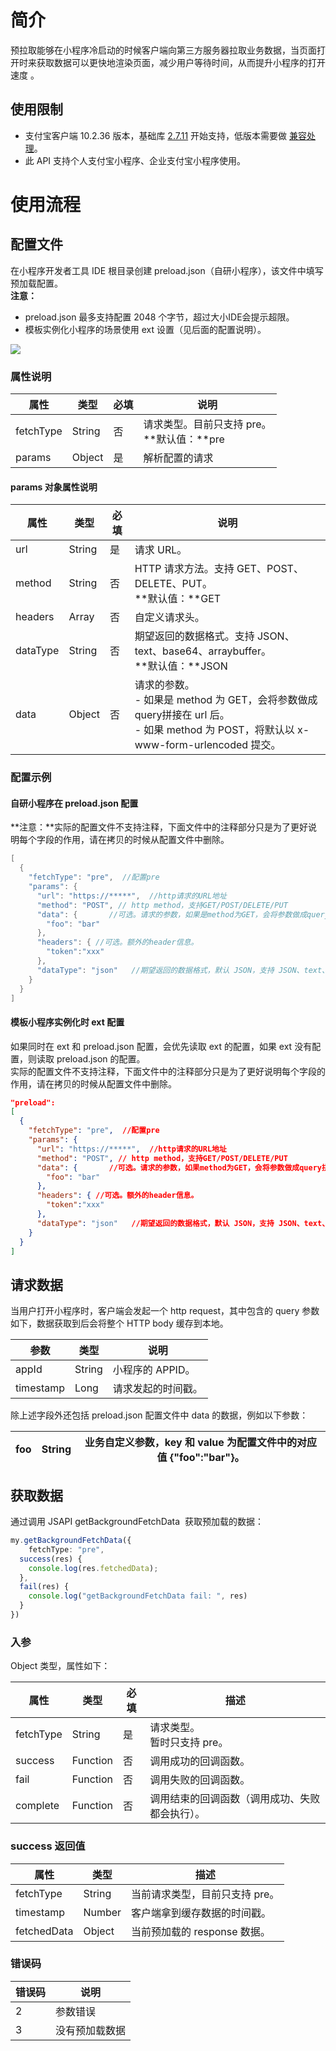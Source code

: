 
# 简介
预拉取能够在小程序冷启动的时候客户端向第三方服务器拉取业务数据，当页面打开时来获取数据可以更快地渲染页面，减少用户等待时间，从而提升小程序的打开速度 。

## 使用限制

- 支付宝客户端 10.2.36 版本，基础库 [2.7.11](https://opendocs.alipay.com/mini/framework/lib-upgrade-v2) 开始支持，低版本需要做 [兼容处理](https://opendocs.alipay.com/mini/framework/compatibility)。
- 此 API 支持个人支付宝小程序、企业支付宝小程序使用。

# 使用流程

## 配置文件
在小程序开发者工具 IDE 根目录创建 preload.json（自研小程序），该文件中填写预加载配置。<br />**注意：**

- preload.json 最多支持配置 2048 个字节，超过大小IDE会提示超限。
- 模板实例化小程序的场景使用 ext 设置（见后面的配置说明）。

![](https://intranetproxy.alipay.com/skylark/lark/0/2021/png/185602/1632191030970-c4309ca7-edad-4f44-8e98-b73a5024b2ab.png#align=left&display=inline&height=313&margin=%5Bobject%20Object%5D&originHeight=313&originWidth=218&status=done&style=none&width=218)

### 属性说明
| **属性** | **类型** | **必填** | **说明** |
| --- | --- | --- | --- |
| fetchType | String | 否 | 请求类型。目前只支持 pre。<br />**默认值：**pre |
| params | Object | 是 | 解析配置的请求 |


#### params 对象属性说明
| **属性** | **类型** | **必填** | **说明** |
| --- | --- | --- | --- |
| url | String | 是 | 请求 URL。 |
| method | String | 否 | HTTP 请求方法。支持 GET、POST、DELETE、PUT。<br />**默认值：**GET |
| headers | Array | 否 | 自定义请求头。 |
| dataType | String | 否 | 期望返回的数据格式。支持 JSON、text、base64、arraybuffer。<br />**默认值：**JSON |
| data | Object | 否 | 请求的参数。<br />- 如果是 method 为 GET，会将参数做成 query拼接在 url 后。<br />- 如果 method 为 POST，将默认以 x-www-form-urlencoded 提交。<br /> |


### 配置示例

#### 自研小程序在 preload.json 配置
**注意：**实际的配置文件不支持注释，下面文件中的注释部分只是为了更好说明每个字段的作用，请在拷贝的时候从配置文件中删除。
```objectivec
[
  {
    "fetchType": "pre",  //配置pre
    "params": {
      "url": "https://*****",  //http请求的URL地址
      "method": "POST", // http method，支持GET/POST/DELETE/PUT
      "data": {       //可选。请求的参数，如果是method为GET，会将参数做成query拼接在url后
        "foo": "bar"
      },
      "headers": { //可选。额外的header信息。
      	"token":"xxx"
      },
      "dataType": "json"   //期望返回的数据格式，默认 JSON，支持 JSON、text、base64、arraybuffer
    }
  }
]
```

#### 模板小程序实例化时 ext 配置
如果同时在 ext 和 preload.json 配置，会优先读取 ext 的配置，如果 ext 没有配置，则读取 preload.json 的配置。<br />实际的配置文件不支持注释，下面文件中的注释部分只是为了更好说明每个字段的作用，请在拷贝的时候从配置文件中删除。
```json
"preload":
[
  {
    "fetchType": "pre",  //配置pre
    "params": {
      "url": "https://*****",  //http请求的URL地址
      "method": "POST", // http method，支持GET/POST/DELETE/PUT
      "data": {       //可选。请求的参数，如果method为GET，会将参数做成query拼接在url后
        "foo": "bar"
      },
      "headers": { //可选。额外的header信息。
      	"token":"xxx"
      },
      "dataType": "json"   //期望返回的数据格式，默认 JSON，支持 JSON、text、base64、arraybuffer
    }
  }
]
```

## 请求数据
当用户打开小程序时，客户端会发起一个 http request，其中包含的 query 参数如下，数据获取到后会将整个 HTTP body 缓存到本地。

| **参数** | **类型** | **说明** |
| --- | --- | --- |
| appId | String | 小程序的 APPID。 |
| timestamp | Long | 请求发起的时间戳。 |

除上述字段外还包括 preload.json 配置文件中 data 的数据，例如以下参数：

| foo | String | 业务自定义参数，key 和 value 为配置文件中的对应值 {"foo":"bar"}。 |
| --- | --- | --- |


## 获取数据
通过调用 JSAPI getBackgroundFetchData  获取预加载的数据：
```typescript
my.getBackgroundFetchData({
	fetchType: "pre",
  success(res) {
  	console.log(res.fetchedData);
  },
  fail(res) {
  	console.log("getBackgroundFetchData fail: ", res)
  }
})
```

### 入参
Object 类型，属性如下：

| **属性** | **类型** | **必填** | **描述** |
| --- | --- | --- | --- |
| fetchType | String | 是 | 请求类型。<br />暂时只支持 pre。 |
| success | Function | 否 | 调用成功的回调函数。 |
| fail | Function | 否 | 调用失败的回调函数。 |
| complete | Function | 否 | 调用结束的回调函数（调用成功、失败都会执行）。 |


### success 返回值
| **属性** | **类型** | **描述** |
| --- | --- | --- |
| fetchType | String | 当前请求类型，目前只支持 pre。 |
| timestamp | Number | 客户端拿到缓存数据的时间戳。 |
| fetchedData | Object | 当前预加载的 response 数据。 |


### 错误码
| **错误码** | **说明** |
| --- | --- |
| 2 | 参数错误 |
| 3 | 没有预加载数据 |



